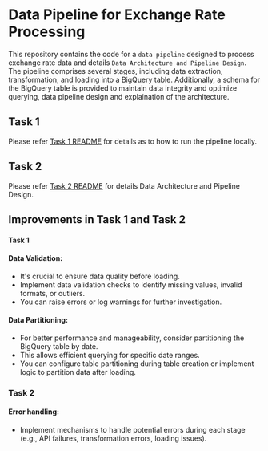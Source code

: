 # Data Pipeline for Exchange Rate Processing

This repository contains the code for a `data pipeline` designed to process exchange rate data and details `Data Architecture and Pipeline Design`. The pipeline comprises several stages, including data extraction, transformation, and loading into a BigQuery table. Additionally, a schema for the BigQuery table is provided to maintain data integrity and optimize querying, data pipeline design and  explaination of the architecture.

## Task 1
Please refer [Task 1 README](https://github.com/karmani1997/exchange-rate-data-engineer-challenge/tree/main/pipeline) for details as to how to run the pipeline locally.

## Task 2
Please refer [Task 2 README](https://github.com/karmani1997/exchange-rate-data-engineer-challenge/tree/main/task-2) for details Data Architecture and Pipeline Design.

## Improvements in Task 1 and Task 2
#### Task 1
#### Data Validation:
- It's crucial to ensure data quality before loading.
- Implement data validation checks to identify missing values, invalid formats, or outliers.
- You can raise errors or log warnings for further investigation.

#### Data Partitioning:

- For better performance and manageability, consider partitioning the BigQuery table by date.
- This allows efficient querying for specific date ranges.
- You can configure table partitioning during table creation or implement logic to partition data after loading.
### Task 2
#### Error handling: 
- Implement mechanisms to handle potential errors during each stage (e.g., API failures, transformation errors, loading issues).
